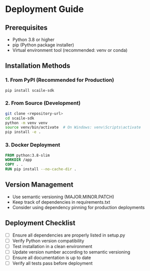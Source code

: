 # Deployment Guide

## Prerequisites
- Python 3.8 or higher
- pip (Python package installer)
- Virtual environment tool (recommended: venv or conda)

## Installation Methods

### 1. From PyPI (Recommended for Production)
```bash
pip install scaile-sdk
```

### 2. From Source (Development)
```bash
git clone <repository-url>
cd scaile-sdk
python -m venv venv
source venv/bin/activate  # On Windows: venv\Scripts\activate
pip install -e .
```

### 3. Docker Deployment
```dockerfile
FROM python:3.8-slim
WORKDIR /app
COPY . .
RUN pip install --no-cache-dir .
```

## Version Management
- Use semantic versioning (MAJOR.MINOR.PATCH)
- Keep track of dependencies in requirements.txt
- Consider using dependency pinning for production deployments

## Deployment Checklist
- [ ] Ensure all dependencies are properly listed in setup.py
- [ ] Verify Python version compatibility
- [ ] Test installation in a clean environment
- [ ] Update version number according to semantic versioning
- [ ] Ensure all documentation is up to date
- [ ] Verify all tests pass before deployment